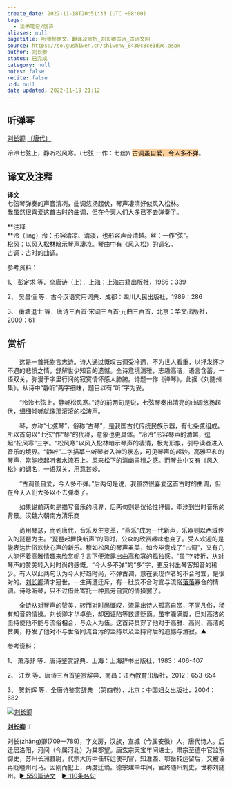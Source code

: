 ```yaml
---
create_date: 2022-11-18T20:51:33 (UTC +08:00)
tags:
  - 读书笔记/唐诗
aliases: null
pagetitle: 听弹琴原文、翻译及赏析_刘长卿古诗_古诗文网
source: https://so.gushiwen.cn/shiwenv_8430c8ce3d9c.aspx
author: 刘长卿
status: 已完成
category: null
notes: false
recite: false
uid: null
date updated: 2022-11-19 21:12
---
```


## 听弹琴

[刘长卿](https://so.gushiwen.cn/authorv_b3e23d54ee99.aspx) [〔唐代〕](https://so.gushiwen.cn/shiwens/default.aspx?cstr=%e5%94%90%e4%bb%a3)

泠泠七弦上，静听松风寒。(七弦 一作：七丝)\ <mark style="background: #FFB86CA6;">古调虽自爱，今人多不弹</mark>。

## 译文及注释

**译文**\
七弦琴弹奏的声音清冽，曲调悠扬起伏，琴声凄清好似风入松林。\
我虽然很喜爱这首古时的曲调，但在今天人们大多已不去弹奏了。

**注释\
**泠（líng）泠：形容清凉、清淡，也形容声音清越。丝：一作“弦”。\
松风：以风入松林暗示琴声凄凉。琴曲中有《风入松》的调名。\
古调：古时的曲调。

参考资料：

1、 彭定求 等．全唐诗（上）．上海：上海古籍出版社，1986：339

2、 吴昌恒 等．古今汉语实用词典．成都：四川人民出版社，1989：286

3、 蘅塘退士 等．唐诗三百首·宋词三百首·元曲三百首．北京：华文出版社，2009：61

## 赏析

　　这是一首托物言志诗。诗人通过慨叹古调受冷遇，不为世人看重，以抒发怀才不遇的悲愤之情，舒解世少知音的遗憾。全诗意境清雅，志趣高洁，语言含蓄，一语双关，弥漫于字里行间的寂寞情怀感人肺腑。诗题一作《弹琴》，此据《刘随州集》。从诗中“静听”两字细味，题目以有“听”字为妥。

　　“泠泠七弦上，静听松风寒。”诗的前两句是说，七弦琴奏出清亮的曲调悠扬起伏，细细倾听就像那滚滚的松涛声。

　　琴，亦称“七弦琴”，俗称“古琴”，是我国古代传统民族乐器，有七条弦组成。所以首句以“七弦”作“琴”的代称，意象也更具体。“泠泠”形容琴声的清越，逗起“松风寒”三字。“松风寒”以风入松林暗示琴声的凄清，极为形象，引导读者进入音乐的境界。“静听”二字描摹出听琴者入神的状态，可见琴声的超妙。高雅平和的琴声，常能唤起听者水流石上。风来松下的清幽肃穆之感。而琴曲中又有《风入松》的调名，一语双关，用意甚妙。

　　“古调虽自爱，今人多不弹。”后两句是说，我虽然很喜爱这首古时的曲调，但在今天人们大多以不去弹奏了。

　　如果说前两句是描写音乐的境界，后两句则是议论性抒情，牵涉到当时音乐的背景。汉魏六朝南方清乐商

　　尚用琴瑟，而到唐代，音乐发生变革，“燕乐”成为一代新声，乐器则以西域传入的琵琶为主。“琵琶起舞换新声”的同时，公众的欣赏趣味也变了。受人欢迎的是能表达世俗欢快心声的新乐。穆如松风的琴声虽美，如今毕竟成了“古调”，又有几人能怀着高雅情趣来欣赏呢？言下便流露出曲高和寡的孤独感。“虽”字转折，从对琴声的赞美转入对时尚的感慨。“今人多不弹”的“多”字，更反衬出琴客知音的稀少。有人以此两句认为今人好趋时尚，不弹古调，意在表现作者的不合时宜，是很对的。[刘长卿](https://so.gushiwen.cn/authorv_b3e23d54ee99.aspx)清才冠世。一生两遭迁斥，有一肚皮不合时宜与流俗[落落](https://so.gushiwen.cn/authorv_0d83341aa2af.aspx)寡合的情调。诗咏听琴，只不过借此寄托一种孤芳自赏的情操罢了。

　　全诗从对琴声的赞美，转而对时尚慨叹，流露出诗人孤高自赏，不同凡俗，稀有知音的情操。刘长卿才华卓绝，却因诬陷等数遭贬谪。虽牢骚满腹，但对高洁的坚持使他不能与流俗相合，与众人为伍。这首诗贯穿了他对于高雅、高尚、高洁的赞美，抒发了他对不与世俗同流合污的坚持以及坚持背后的遗憾与清寂。▲

参考资料：

1、 萧涤非 等．唐诗鉴赏辞典．上海：上海辞书出版社，1983：406-407

2、 江龙 等．唐诗三百首鉴赏辞典．南昌：江西教育出版社，2012：653-654

3、 贺新辉 等．全唐诗鉴赏辞典 （第四卷）．北京：中国妇女出版社，2004：682

[![刘长卿](https://song.gushiwen.cn/authorImg/liuchangqing.jpg)](https://so.gushiwen.cn/authorv_b3e23d54ee99.aspx)

[**刘长卿**](https://so.gushiwen.cn/authorv_b3e23d54ee99.aspx) ![

刘长(zhǎng)卿(709—789)，字文房，汉族，宣城（今属安徽）人，唐代诗人。后迁居洛阳，河间（今属河北）为其郡望。唐玄宗天宝年间进士。肃宗至德中官监察御史，苏州长洲县尉，代宗大历中任转运使判官，知淮西、鄂岳转运留后，又被诬再贬睦州司马。因刚而犯上，两度迁谪。德宗建中年间，官终随州刺史，世称刘随州。[► 559篇诗文](https://so.gushiwen.cn/shiwens/default.aspx?astr=%e5%88%98%e9%95%bf%e5%8d%bf)　[► 110条名句](https://so.gushiwen.cn/mingjus/default.aspx?astr=%e5%88%98%e9%95%bf%e5%8d%bf)
